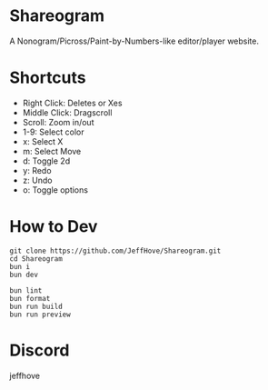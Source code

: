 # Shareogram

A Nonogram/Picross/Paint-by-Numbers-like editor/player website.

# Shortcuts

- Right Click: Deletes or Xes
- Middle Click: Dragscroll
- Scroll: Zoom in/out
- 1-9: Select color
- x: Select X
- m: Select Move
- d: Toggle 2d
- y: Redo
- z: Undo
- o: Toggle options

# How to Dev

```
git clone https://github.com/JeffHove/Shareogram.git
cd Shareogram
bun i
bun dev

bun lint
bun format
bun run build
bun run preview
```

# Discord
jeffhove
